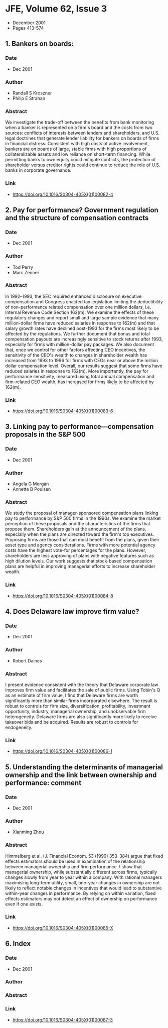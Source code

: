 # JFE, Volume 62, Issue 3
- December 2001
- Pages 413-574

## 1. Bankers on boards:
### Date
- Dec 2001
### Author
- Randall S Kroszner
- Philip E Strahan
### Abstract
We investigate the trade-off between the benefits from bank monitoring when a banker is represented on a firm's board and the costs from two sources: conflicts of interests between lenders and shareholders, and U.S. legal doctrines that generate lender liability for bankers on boards of firms in financial distress. Consistent with high costs of active involvement, bankers are on boards of large, stable firms with high proportions of collateralizable assets and low reliance on short-term financing. While permitting banks to own equity could mitigate conflicts, the protection of shareholder versus creditor rights could continue to reduce the role of U.S. banks in corporate governance.
### Link
- https://doi.org/10.1016/S0304-405X(01)00082-4

## 2. Pay for performance? Government regulation and the structure of compensation contracts
### Date
- Dec 2001
### Author
- Tod Perry
- Marc Zenner
### Abstract
In 1992–1993, the SEC required enhanced disclosure on executive compensation and Congress enacted tax legislation limiting the deductibility of non-performance related compensation over one million dollars, i.e. Internal Revenue Code Section 162(m). We examine the effects of these regulatory changes and report small and large sample evidence that many million-dollar firms have reduced salaries in response to 162(m) and that salary growth rates have declined post-1993 for the firms most likely to be affected by the regulations. We further document that bonus and total compensation payouts are increasingly sensitive to stock returns after 1993, especially for firms with million-dollar pay packages. We also document that, once we control for other factors affecting CEO incentives, the sensitivity of the CEO's wealth to changes in shareholder wealth has increased from 1993 to 1996 for firms with CEOs near or above the million dollar compensation level. Overall, our results suggest that some firms have reduced salaries in response to 162(m). More importantly, the pay for performance sensitivity, measured using total annual compensation and firm-related CEO wealth, has increased for firms likely to be affected by 162(m).
### Link
- https://doi.org/10.1016/S0304-405X(01)00083-6

## 3. Linking pay to performance—compensation proposals in the S&P 500
### Date
- Dec 2001
### Author
- Angela G Morgan
- Annette B Poulsen
### Abstract
We study the proposal of manager-sponsored compensation plans linking pay to performance by S&P 500 firms in the 1990s. We examine the market perception of these proposals and the characteristics of the firms that propose them. Shareholders gain at the announcement of the plans, especially when the plans are directed toward the firm's top executives. Proposing firms are those that can most benefit from the plans, given their asset type and agency considerations. Firms with more potential agency costs have the highest vote-for percentages for the plans. However, shareholders are less approving of plans with negative features such as high dilution levels. Our work suggests that stock-based compensation plans are helpful in improving managerial efforts to increase shareholder wealth.
### Link
- https://doi.org/10.1016/S0304-405X(01)00084-8

## 4. Does Delaware law improve firm value?
### Date
- Dec 2001
### Author
- Robert Daines
### Abstract
I present evidence consistent with the theory that Delaware corporate law improves firm value and facilitates the sale of public firms. Using Tobin's Q as an estimate of firm value, I find that Delaware firms are worth significantly more than similar firms incorporated elsewhere. The result is robust to controls for firm size, diversification, profitability, investment opportunity, industry, managerial ownership, and unobservable firm heterogeneity. Delaware firms are also significantly more likely to receive takeover bids and be acquired. Results are robust to controls for endogeneity.
### Link
- https://doi.org/10.1016/S0304-405X(01)00086-1

## 5. Understanding the determinants of managerial ownership and the link between ownership and performance: comment
### Date
- Dec 2001
### Author
- Xianming Zhou
### Abstract
Himmelberg et al. (J. Financial Econom. 53 (1999) 353–384) argue that fixed effects estimators should be used in examination of the relationship between managerial ownership and firm performance. I show that managerial ownership, while substantially different across firms, typically changes slowly from year to year within a company. With rational managers maximising long-term utility, small, one-year changes in ownership are not likely to reflect notable changes in incentives that would lead to substantive within-year changes in performance. By relying on within variation, fixed effects estimators may not detect an effect of ownership on performance even if one exists.
### Link
- https://doi.org/10.1016/S0304-405X(01)00085-X

## 6. Index
### Date
- Dec 2001
### Author
### Abstract

### Link
- https://doi.org/10.1016/S0304-405X(01)00087-3

